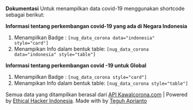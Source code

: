 **Dokumentasi**
Untuk menampilkan data covid-19 menggunakan shortcode sebagai berikut:

**Informasi tentang perkembangan covid-19 yang ada di Negara Indonesia**
1. Menampilkan Badge : `[nug_data_corona data="indonesia" style="card"]`
2. Menampikan Info dalam bentuk table: `[nug_data_corona data="indonesia" style="table"]`

**Informasi tentang perkembangan covid -19 untuk Global**
1. Menampilkan Badge : `[nug_data_corona style="card"]`
2. Menampikan Info dalam bentuk table: `[nug_data_corona style="table"]`

Semua data yang ditampilkan berasal dari [API Kawalcorona.com](https://kawalcorona.com/api/) | Powered by [Ethical Hacker Indonesia](https://hack.co.id/). Made with  by [Teguh Aprianto](https://teguh.co/)
